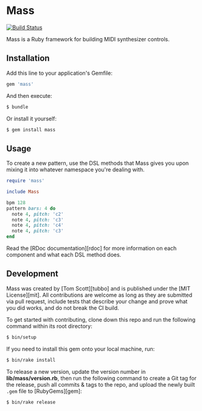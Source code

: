 # Mass

[![Build Status](https://travis-ci.org/tubbo/mass.svg?branch=master)](https://travis-ci.org/tubbo/mass)

Mass is a Ruby framework for building MIDI synthesizer controls.

## Installation

Add this line to your application's Gemfile:

```ruby
gem 'mass'
```

And then execute:

```bash
$ bundle
```

Or install it yourself:

```bash
$ gem install mass
```

## Usage

To create a new pattern, use the DSL methods that Mass gives you upon
mixing it into whatever namespace you're dealing with.

```ruby
require 'mass'

include Mass

bpm 128
pattern bars: 4 do
  note 4, pitch: 'c2'
  note 4, pitch: 'c3'
  note 4, pitch: 'c4'
  note 4, pitch: 'c3'
end
```

Read the [RDoc documentation][rdoc] for more information on
each component and what each DSL method does.

## Development

Mass was created by [Tom Scott][tubbo] and is published under
the [MIT License][mit]. All contributions are welcome as long
as they are submitted via pull request, include tests that
describe your change and prove what you did works, and do not
break the CI build.

To get started with contributing, clone down this repo and run the
following command within its root directory:

```bash
$ bin/setup
```

If you need to install this gem onto your local machine, run:

```bash
$ bin/rake install
```

To release a new version, update the version number in
**lib/mass/version.rb**, then run the following command to create a Git
tag for the release, push all commits & tags to the repo, and upload the
newly built `.gem` file to [RubyGems][gem]:

```bash
$ bin/rake release
```
